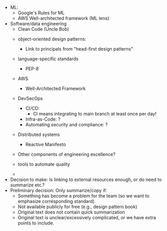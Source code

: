 - ML:
	- Google's Rules for ML
	- AWS Well-architected framework (ML lens)
- Software/data engineering
	+ Clean Code (Uncle Bob)
	- object-oriented design patterns:
		- Link to principals from "head-first design patterns"
	- language-specific standards
		+ PEP-8
	- AWS
		+ Well-Architected Framework
	- DevSecOps
		+ CI/CD:
			* CI means integrating to main branch at least once per day!
		+ Infra-as-Code: ?
		+ Automating security and compliance: ?
	- Distributed systems
		+ Reactive Manifesto
	- Other components of engineering excellence?

	- tools to automate quality
	-
- Decision to make: Is linking to external resources enough, or do need to summarize etc.?
- Preliminary decision: Only summarize/copy if:
	- Something has become a problem for the team (so we want to emphasize corresponding standard)
	- Not available publicly for free (e.g., design pattern book)
	- Original text does not contain quick summarization
	- Original text is unclear/excessively complicated, or we have extra points to include.
